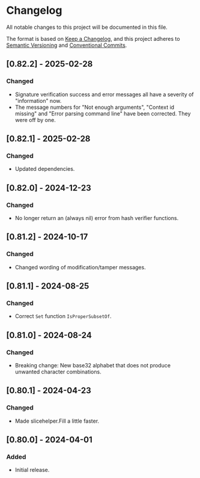 # Changelog

All notable changes to this project will be documented in this file.

The format is based on [Keep a Changelog](https://keepachangelog.com/en/1.0.0/),
and this project adheres to [Semantic Versioning](https://semver.org/spec/v2.0.0.html)
and [Conventional Commits](https://www.conventionalcommits.org/en/v1.0.0/).

## [0.82.2] - 2025-02-28

### Changed
- Signature verification success and error messages all have a severity of "information" now.
- The message numbers for "Not enough arguments", "Context id missing" and "Error parsing command line" have been corrected. They were off by one.

## [0.82.1] - 2025-02-28

### Changed
- Updated dependencies.

## [0.82.0] - 2024-12-23

### Changed
- No longer return an (always nil) error from hash verifier functions.

## [0.81.2] - 2024-10-17

### Changed
- Changed wording of modification/tamper messages.

## [0.81.1] - 2024-08-25

### Changed
- Correct `Set` function `IsProperSubsetOf`.

## [0.81.0] - 2024-08-24

### Changed
- Breaking change: New base32 alphabet that does not produce unwanted character combinations.

## [0.80.1] - 2024-04-23

### Changed
- Made slicehelper.Fill a little faster.

## [0.80.0] - 2024-04-01

### Added
- Initial release.
